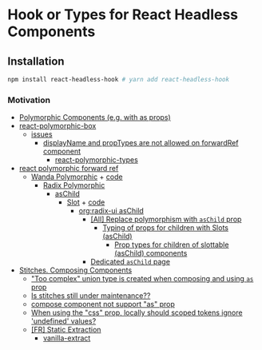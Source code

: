# Hook or Types for React Headless Components

## Installation

```bash
npm install react-headless-hook # yarn add react-headless-hook
```

### Motivation

- [Polymorphic Components (e.g. with as props)](https://react-typescript-cheatsheet.netlify.app/docs/advanced/patterns_by_usecase/#polymorphic-components-eg-with-as-props)
- [react-polymorphic-box](https://github.com/kripod/react-polymorphic-box)
  - [issues](https://github.com/kripod/react-polymorphic-box/issues)
    - [displayName and propTypes are not allowed on forwardRef component](https://github.com/kripod/react-polymorphic-box/issues/22)
      - [react-polymorphic-types](https://github.com/kripod/react-polymorphic-types)
- [react polymorphic forward ref](https://www.google.com/search?q=react+polymorphic+forward+ref)
  - [Wanda Polymorphic](https://design.wonderflow.ai/develop/utilities/polymorphic)
    + [code](https://github.com/wonderflow-bv/wanda/blob/f723318efb27d5d03c77577ee469f6821dd9c1eb/packages/react-components/src/types/polymorphic/index.ts)
    - [Radix Polymorphic](https://www.radix-ui.com/docs/primitives/utilities/polymorphic)
      - [asChild](https://www.radix-ui.com/docs/primitives/overview/styling#changing-the-rendered-element)
        - [Slot](https://www.radix-ui.com/docs/primitives/utilities/slot)
          + [code](https://github.com/radix-ui/primitives/blob/1fac0d24829528d1a381169819a47e1ca2bd3805/packages/react/slot/src/Slot.tsx)
          - [org:radix-ui asChild](https://github.com/search?q=org%3Aradix-ui+asChild&type=issues)
            - [[All] Replace polymorphism with `asChild` prop](https://github.com/radix-ui/primitives/pull/835)
              - [Typing of props for children with Slots (asChild)](https://github.com/radix-ui/primitives/discussions/1341)
                - [Prop types for children of slottable (asChild) components](https://github.com/radix-ui/primitives/issues/895)
            - [Dedicated `asChild` page](https://github.com/radix-ui/website/issues/269)
- [Stitches. Composing Components](https://stitches.dev/docs/composing-components)
  - ["Too complex" union type is created when composing and using `as` prop](https://github.com/stitchesjs/stitches/issues/1044)
  - [Is stitches still under maintenance??](https://github.com/stitchesjs/stitches/issues/1026)
  - [compose component not support "as" prop](https://github.com/stitchesjs/stitches/issues/979)
  - [When using the "css" prop, locally should scoped tokens ignore 'undefined' values?](https://github.com/stitchesjs/stitches/issues/978)
  - [[FR] Static Extraction](https://github.com/stitchesjs/stitches/issues/955)
    - [vanilla-extract](https://github.com/seek-oss/vanilla-extract)

